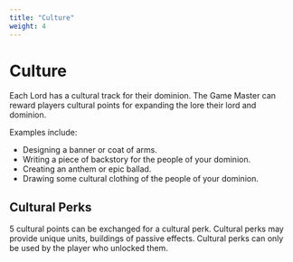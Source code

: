 ```yaml
---
title: "Culture"
weight: 4
---
```


# Culture

Each Lord has a cultural track for their dominion.
The Game Master can reward players cultural points for expanding the lore their lord and dominion.

Examples include:
- Designing a banner or coat of arms.
- Writing a piece of backstory for the people of your dominion.
- Creating an anthem or epic ballad.
- Drawing some cultural clothing of the people of your dominion.

## Cultural Perks
5 cultural points can be exchanged for a cultural perk.
Cultural perks may provide unique units, buildings of passive effects.
Cultural perks can only be used by the player who unlocked them.
